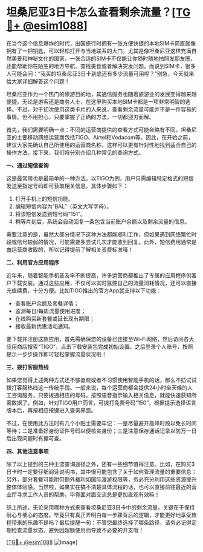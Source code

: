 # 坦桑尼亚3日卡怎么查看剩余流量？[[TG💪+ @esim1088](https://t.me/s/esim1088)]

在当今这个信息爆炸的时代，出国旅行时拥有一张方便快捷的本地SIM卡简直就像拥有了一把钥匙，可以轻松打开与当地联系的大门。尤其是像坦桑尼亚这样充满自然美景和神秘文化的国家，一张合适的SIM卡不仅能让你随时随地拍照发朋友圈，还能帮助你在陌生的地方导航、查找美食或者解决突发问题。而说到SIM卡，很多人可能会问：“我买的坦桑尼亚3日卡到底还有多少流量可用呢？”别急，今天就来给大家详细解答这个问题！

坦桑尼亚作为一个热门的旅游目的地，其通信服务也随着旅游业的发展变得越来越便捷。无论是游客还是商务人士，在这里购买本地SIM卡都是一项非常明智的选择。不过，对于初次使用这类卡片的人来说，查看剩余流量可能并不是一件容易的事情。但不用担心，只要掌握了正确的方法，一切都迎刃而解。

首先，我们需要明确一点：不同的运营商提供的查看方式可能会略有不同。坦桑尼亚的主要移动网络运营商包括TIGO、Airtel和Vodacom等。因此，在开始之前，建议大家先确认自己所使用的运营商名称，这样可以更有针对性地找到适合自己的操作方法。接下来，我们将分别介绍几种常见的查询方式。

**一、通过短信查询**

这是最常用也是最简单的一种方法。以TIGO为例，用户只需编辑特定格式的短信发送至指定号码即可获取相关信息。具体步骤如下：

1. 打开手机上的短信功能。
2. 编辑短信内容为“BAL”（英文大写字母）。
3. 将该短信发送到短号码“151”。
4. 稍等片刻后，系统会自动回复一条包含当前账户余额以及剩余流量的信息。

需要注意的是，虽然大部分情况下这种方法都能顺利工作，但如果遇到网络繁忙时段或信号较弱的情况，可能需要多尝试几次才能收到回复。此外，短信费用通常是由运营商收取的，所以记得提前了解相关资费标准哦！

**二、利用官方应用程序**

近年来，随着智能手机普及率不断提高，许多运营商都推出了专属的应用程序供客户下载安装。通过这些应用，不仅可以实时监控自己的流量消耗情况，还可以直接充值续费，十分方便。比如TIGO推出的官方App就支持以下功能：

- 查看账户余额及套餐详情；
- 监测每日/每周流量使用进度；
- 在线购买新套餐或延长现有期限；
- 接收最新优惠活动通知。

要下载并注册这款应用，首先需确保您的设备已连接至Wi-Fi网络，然后访问各大应用商店搜索“TIGO”，点击下载安装包完成初始设置。之后登录个人账号，按照提示一步步操作即可轻松掌握流量状况啦！

**三、拨打客服热线**

如果您觉得上述两种方式还不够直观或者不习惯使用智能手机的话，那么不妨试试拨打客服热线这一传统手段。一般来说，每个运营商都会提供24小时全天候的人工咨询服务，只要拨通相应的号码，按照语音指示输入相关信息，就能快速获知所需数据了。例如，针对TIGO用户而言，可拨打免费号码“150”，根据提示选择语言版本后，再按相应按键进入查询界面。

不过，在使用此方法时有几个小贴士需要牢记：一是尽量避开高峰时段以免长时间等待；二是准备好身份证件号码以便核实身份；三是注意保存通话记录以防万一日后出现问题时有据可查。

**四、其他注意事项**

除了以上提到的三种主流查询途径之外，还有一些细节值得注意。比如，在购买3日卡时一定要仔细阅读说明书，其中很可能包含了关于如何管理流量的重要信息；另外，部分套餐可能附带额外福利如国际漫游权限等，务必充分利用这些资源提升整体体验感。当然啦，如果实在搞不清楚具体流程的话，也可以直接前往最近的营业厅寻求工作人员的帮助，毕竟面对面交流总是更加直观有效嘛！

综上所述，无论采用哪种方式来查看坦桑尼亚3日卡中的剩余流量，关键在于保持耐心与细心的态度。毕竟只有真正弄明白每一步骤背后的逻辑，才能更好地享受旅程带来的乐趣不是吗？最后提醒一句：不管您最终选择了哪条路径，请务必记得定期检查流量状态，避免因超额使用而导致不必要的开支哦！

[[TG💪+ @esim1088](https://t.me/s/esim1088) ![Image](https://i.postimg.cc/4NQfJmqS/Snipaste-2025-05-13-00-14-12.png)]